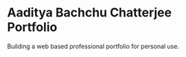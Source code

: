 # Aaditya Bachchu Chatterjee Portfolio

Building a web based professional portfolio for personal use.